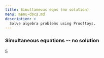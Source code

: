 ```yaml
---
title: Simultaneous eqns (no solution)
menu: menu-docs.md
description: >
  Solve algebra problems using Prooftoys.
---
```

### Simultaneous equations -- no solution

5 
<div class=proof-editor data-one-doc data-steps=
 "(steps (1 consider (t (x - y = 3 & y + 5 = x))))"
></div>
